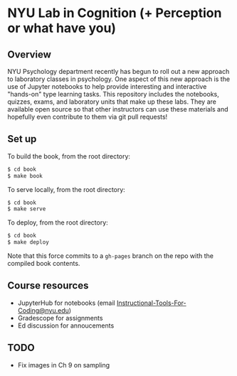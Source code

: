 # NYU Lab in Cognition (+ Perception or what have you)

## Overview

NYU Psychology department recently has begun to roll out a new approach to laboratory classes in
psychology.  One aspect of this new approach is the use of Jupyter notebooks to help provide
interesting and interactive "hands-on" type learning tasks.  This repository includes
the notebooks, quizzes, exams, and laboratory units that make up these labs.  They are available
open source so that other instructors can use these materials and hopefully even contribute to them
via git pull requests!

## Set up

To build the book, from the root directory:
```bash
$ cd book
$ make book
```

To serve locally, from the root directory:
```bash
$ cd book
$ make serve
```

To deploy, from the root directory:
```bash
$ cd book
$ make deploy
```
Note that this force commits to a `gh-pages` branch on the repo with the compiled
book contents.

## Course resources
- JupyterHub for notebooks (email Instructional-Tools-For-Coding@nyu.edu)
- Gradescope for assignments
- Ed discussion for annoucements

## TODO
- Fix images in Ch 9 on sampling
